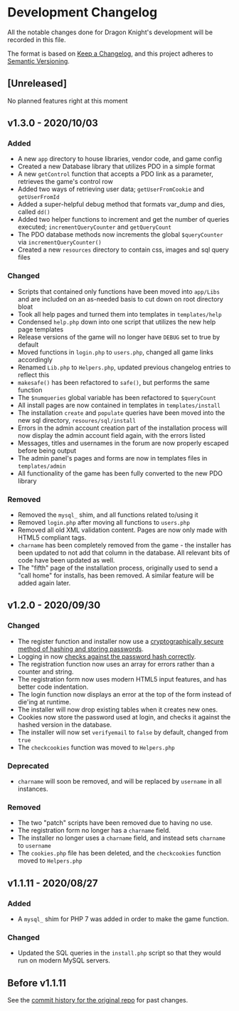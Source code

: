 # Development Changelog
All the notable changes done for Dragon Knight's development will be recorded in this file.

The format is based on [Keep a Changelog](https://keepachangelog.com/en/1.0.0/), and this project adheres to [Semantic Versioning](https://semver.org/spec/v2.0.0.html).

## [Unreleased]
No planned features right at this moment

## v1.3.0 - 2020/10/03
### Added
- A new `app` directory to house libraries, vendor code, and game config
- Created a new Database library that utilizes PDO in a simple format
- A new `getControl` function that accepts a PDO link as a parameter, retrieves the game's control row
- Added two ways of retrieving user data; `getUserFromCookie` and `getUserFromId`
- Added a super-helpful debug method that formats var_dump and dies, called `dd()`
- Added two helper functions to increment and get the number of queries executed; `incrementQueryCounter` and `getQueryCount`
- The PDO database methods now increments the global `$queryCounter` via `incrementQueryCounter()`
- Created a new `resources` directory to contain css, images and sql query files

### Changed
- Scripts that contained only functions have been moved into `app/Libs` and are included on an as-needed basis to cut down on root directory bloat
- Took all help pages and turned them into templates in `templates/help`
- Condensed `help.php` down into one script that utilizes the new help page templates
- Release versions of the game will no longer have `DEBUG` set to true by default
- Moved functions in `login.php` to `users.php`, changed all game links accordingly
- Renamed `Lib.php` to `Helpers.php`, updated previous changelog entries to reflect this
- `makesafe()` has been refactored to `safe()`, but performs the same function
- The `$numqueries` global variable has been refactored to `$queryCount`
- All install pages are now contained in templates in `templates/install`
- The installation `create` and `populate` queries have been moved into the new sql directory, `resoures/sql/install`
- Errors in the admin account creation part of the installation process will now display the admin account field again, with the errors listed
- Messages, titles and usernames in the forum are now properly escaped before being output
- The admin panel's pages and forms are now in templates files in `templates/admin`
- All functionality of the game has been fully converted to the new PDO library

### Removed
- Removed the `mysql_` shim, and all functions related to/using it
- Removed `login.php` after moving all functions to `users.php`
- Removed all old XML validation content. Pages are now only made with HTML5 compliant tags.
- `charname` has been completely removed from the game - the installer has been updated to not add that column in the database. All relevant bits of code have been updated as well.
- The "fifth" page of the installation process, originally used to send a "call home" for installs, has been removed. A similar feature will be added again later.

## v1.2.0 - 2020/09/30
### Changed
- The register function and installer now use a [cryptographically secure method of hashing and storing passwords](https://www.php.net/manual/en/function.password-hash).
- Logging in now [checks against the password hash correctly](https://www.php.net/manual/en/function.password-verify.php).
- The registration function now uses an array for errors rather than a counter and string.
- The registration form now uses modern HTML5 input features, and has better code indentation.
- The login function now displays an error at the top of the form instead of die'ing at runtime.
- The installer will now drop existing tables when it creates new ones.
- Cookies now store the password used at login, and checks it against the hashed version in the database.
- The installer will now set `verifyemail` to `false` by default, changed from `true`
- The `checkcookies` function was moved to `Helpers.php`

### Deprecated
- `charname` will soon be removed, and will be replaced by `username` in all instances.

### Removed
- The two "patch" scripts have been removed due to having no use.
- The registration form no longer has a `charname` field.
- The installer no longer uses a `charname` field, and instead sets `charname` to `username`
- The `cookies.php` file has been deleted, and the `checkcookies` function moved to `Helpers.php`

## v1.1.11 - 2020/08/27
### Added
- A `mysql_` shim for PHP 7 was added in order to make the game function.

### Changed
- Updated the SQL queries in the `install.php` script so that they would run on modern MySQL servers.

## Before v1.1.11
See the [commit history for the original repo](https://github.com/renderse7en/dragon-knight/commits/master) for past changes.